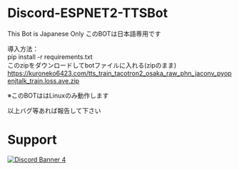 # Discord-ESPNET2-TTSBot  
This Bot is Japanese Only
このBOTは日本語専用です  

導入方法：  
pip install -r requirements.txt  
このzipをダウンロードしてbotファイルに入れる(zipのまま)
https://kuroneko6423.com/tts_train_tacotron2_osaka_raw_phn_jaconv_pyopenjtalk_train.loss.ave.zip

※このBOTははLinuxのみ動作します

以上バグ等あれば報告して下さい

# Support
[![Discord Banner 4](https://discordapp.com/api/guilds/867038364552396860/widget.png?style=banner4)](https://discord.gg/Y6w5Jv3EAR)
